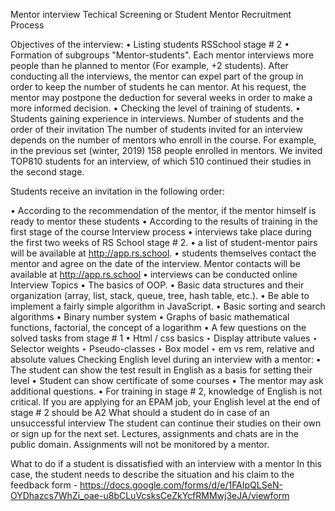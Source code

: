 
Mentor interview
Techical Screening or Student Mentor Recruitment Process

Objectives of the interview:
•	Listing students RSSchool stage # 2
•	Formation of subgroups "Mentor-students". Each mentor interviews more people than he planned to mentor (For example, +2 students). After conducting all the interviews, the mentor can expel part of the group in order to keep the number of students he can mentor. At his request, the mentor may postpone the deduction for several weeks in order to make a more informed decision.
•	Checking the level of training of students.
•	Students gaining experience in interviews.
Number of students and the order of their invitation
The number of students invited for an interview depends on the number of mentors who enroll in the course. For example, in the previous set (winter, 2019) 158 people enrolled in mentors. We invited TOP810 students for an interview, of which 510 continued their studies in the second stage.

Students receive an invitation in the following order:

•	According to the recommendation of the mentor, if the mentor himself is ready to mentor these students
•	According to the results of training in the first stage of the course
Interview process
•	interviews take place during the first two weeks of RS School stage # 2.
•	a list of student-mentor pairs will be available at http://app.rs.school.
•	students themselves contact the mentor and agree on the date of the interview. Mentor contacts will be available at http://app.rs.school
•	interviews can be conducted online
Interview Topics
•	The basics of OOP. 
•	Basic data structures and their organization (array, list, stack, queue, tree, hash table, etc.).
•	Be able to implement a fairly simple algorithm in JavaScript. 
•	Basic sorting and search algorithms
•	Binary number system
•	Graphs of basic mathematical functions, factorial, the concept of a logarithm
•	A few questions on the solved tasks from stage # 1
•	Html / css basics
‣	Display attribute values
‣	Selector weights
‣	Pseudo-classes
‣	Box model
‣	em vs rem, relative and absolute values
Checking English level during an interview with a mentor:
•	The student can show the test result in English as a basis for setting their level
•	Student can show certificate of some courses
•	The mentor may ask additional questions.
•	For training in stage # 2, knowledge of English is not critical. If you are applying for an EPAM job, your English level at the end of stage # 2 should be A2
What should a student do in case of an unsuccessful interview
The student can continue their studies on their own or sign up for the next set. Lectures, assignments and chats are in the public domain. Assignments will not be monitored by a mentor.

What to do if a student is dissatisfied with an interview with a mentor
In this case, the student needs to describe the situation and his claim to the feedback form - https://docs.google.com/forms/d/e/1FAIpQLSeN-OYDhazcs7WhZi_oae-u8bCLuVcsksCeZkYcfRMMwj3eJA/viewform
